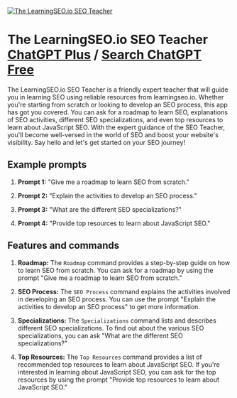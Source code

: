 
[![The LearningSEO.io SEO Teacher](https://files.oaiusercontent.com/file-sSJFiNNOtiQgx4EHiqvaIMg5?se=2123-10-19T11%3A23%3A50Z&sp=r&sv=2021-08-06&sr=b&rscc=max-age%3D31536000%2C%20immutable&rscd=attachment%3B%20filename%3Dlearningseo-io-seo-helper.jpeg&sig=phzaEV7AQ2lkhRJvbPfNLFxrzVOD0Tgp1iAfrAORCA4%3D)](https://chat.openai.com/g/g-2zVLoduRa-the-learningseo-io-seo-teacher)

# The LearningSEO.io SEO Teacher [ChatGPT Plus](https://chat.openai.com/g/g-2zVLoduRa-the-learningseo-io-seo-teacher) / [Search ChatGPT Free](https://gptcall.net/index.html#/?search=The%20LearningSEO.io%20SEO%20Teacher)

The LearningSEO.io SEO Teacher is a friendly expert teacher that will guide you in learning SEO using reliable resources from learningseo.io. Whether you're starting from scratch or looking to develop an SEO process, this app has got you covered. You can ask for a roadmap to learn SEO, explanations of SEO activities, different SEO specializations, and even top resources to learn about JavaScript SEO. With the expert guidance of the SEO Teacher, you'll become well-versed in the world of SEO and boost your website's visibility. Say hello and let's get started on your SEO journey!

## Example prompts

1. **Prompt 1:** "Give me a roadmap to learn SEO from scratch."

2. **Prompt 2:** "Explain the activities to develop an SEO process."

3. **Prompt 3:** "What are the different SEO specializations?"

4. **Prompt 4:** "Provide top resources to learn about JavaScript SEO."

## Features and commands

1. **Roadmap:** The `Roadmap` command provides a step-by-step guide on how to learn SEO from scratch. You can ask for a roadmap by using the prompt "Give me a roadmap to learn SEO from scratch."

2. **SEO Process:** The `SEO Process` command explains the activities involved in developing an SEO process. You can use the prompt "Explain the activities to develop an SEO process" to get more information.

3. **Specializations:** The `Specializations` command lists and describes different SEO specializations. To find out about the various SEO specializations, you can ask "What are the different SEO specializations?"

4. **Top Resources:** The `Top Resources` command provides a list of recommended top resources to learn about JavaScript SEO. If you're interested in learning about JavaScript SEO, you can ask for the top resources by using the prompt "Provide top resources to learn about JavaScript SEO."



